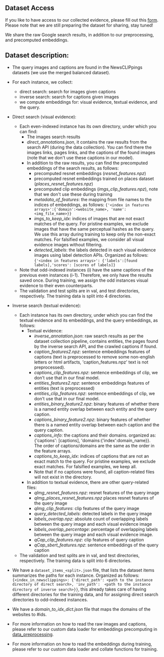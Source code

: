 ## Dataset Access 
If you like to have access to our collected evidence, please fill out this [form](https://forms.gle/HZeUK1EEveGF9yEV9). Please note that we are still preparing the dataset for sharing, stay tuned!

We share the raw Google search results, in addition to our preprocessing, and precomputed embeddings. 

## Dataset description:

- The query images and captions are found in the NewsCLIPpings datasets (we use the merged balanced dataset).
- For each instance, we collect:
	- direct search: search for images given captions 
	- inverse search: search for captions given images 
	- we compute embeddings for: visual evidence, textual evidence, and the query.

- Direct search (visual evidence):
	- Each even-indexed instance has its own directory, under which you can find:
		- The images search results
		- *direct_annotations.json*, it contains the raw results from the search API (during the data collection). You can find there the images links, pages links, and the captions of the found images (note that we don't use these captions in our model). 
		- In addition to the raw results, you can find the precomputed embeddings of the search results, as follows: 
			- precomputed resnet embeddings (*resnet_features.npz*)
			- precomputed resnet embeddings trained on places dataset (*places_resnet_features.npz*)
			- precomputed clip embeddings (*imgs_clip_features.npz*), note that we don't use these during training
			- *metadata_of_features*: the mapping from file names to the indices of embeddings, as follows: ```{'<index in features arrays>':{'domain':<website_name>, 'name':<img_file_name>}}```
			- *imgs_to_keep_idx*: indices of images that are not exact matches of the query. For pristine examples, we exclude images that have the same perceptual hashes as the query. We use this array during training to keep only the non-exact matches. For falsified examples, we consider all visual evidence images without filtering.
			- *detected_labels*: the labels detected in each visual evidence images using label detection APIs. Organized as follows: ```{'<index in features arrays>': {'labels':[found labels],'scores': [scores of labels]}```
	- Note that odd-indexed instances (i) have the same captions of the previous even instances (i-1). Therefore, we only have the results saved once. During training, we assign the odd instances visual evidence to their even counterparts. 
	- The validation and test splits are in val, and test directories, respectively. The training data is split into 4 directories. 

- Inverse search (textual evidence):
	- Each instance has its own directory, under which you can find the textual evidence and its embeddings, and the query embeddings, as follows:
		- Textual evidence:
			- *inverse_annotation.json*: raw search results as per the dataset collection pipeline, contains entities, the pages found by the inverse search API, and the crawled captions if found.
			- *caption_features2.npz*: sentence embeddings features of captions (text is preprocessed to remove some non-english letters or html artifacts, 'caption_features.npz' text is not preprocessed). 
			- *captions_clip_features.npz*: sentence embeddings of clip, we don't use that in our final model.
			- *entities_features2.npz*: sentence embeddings features of entities (text is preprocessed)
			- *entities_clip_features.npz*: sentence embeddings of clip, we don't use that in our final model.
			- *entities_binary_feature2.npz*: binary features of whether there is a named entity overlap between each entity and the query caption.
			- *captions_binary_feature2.npz*: binary features of whether there is a named entity overlap between each caption and the query caption.
			- *captions_info*: the captions and their domains. organized as: {'captions': [captions], 'domains:{'index':domain_name}}. The order of captions/domains are the same as the order in the feature arrays.
			- *captions_to_keep_idx*: indices of captions that are not an exact match to the query. For pristine examples, we exclude exact matches. For falsified examples, we keep all.
			- Note that if no captions were found, all caption-related files will not exist in the directory. 
		- In addition to textual evidence, there are other query-related files:
			- *qImg_resnet_features.npz*: resnet features of the query image
			- *qImg_places_resnet_features.npz* places resnet features of the query image
			- *qImg_clip_features*: clip features of the query image
			- *query_detected_labels*: detected labels in the query image
			- *labels_overlap.npz*: absolute count of overlapping labels between the query image and each visual evidence image
			- *labels_overlap_percentage*: percentage of overlapping labels between the query image and each visual evidence image.
			- *qCap_clip_features.npz*: clip features of query caption
			- *qCap_sbert_features.npz*: sentence embeddings of the query caption
	- The validation and test splits are in val, and test directories, respectively. The training data is split into 6 directories. 

- We have a ```dataset_items_<split>.json``` file, that lists the dataset items summarizes the paths for each instance. Organized as follows: ```{<index_in_newsclippings>: {'direct_path': <path to the instance directory of direct search>, 'inv_path':  <path to the instance directory of inverse search>}}```, this already takes care of having different directories for the training data, and for assigning direct search directories to odd-indexed instances.
- We have a *domain_to_idx_dict.json* file that maps the domains of the websites to #ids.
- For more information on how to read the raw images and captions, please refer to our custom data loader for embeddings precomputing in [data_preprocessing](https://github.com/S-Abdelnabi/OoC-multi-modal-fc/tree/main/data_preprocessing). 
- For more information on how to read the embeddings during training, please refer to our custom data loader and collate functions for training. 
